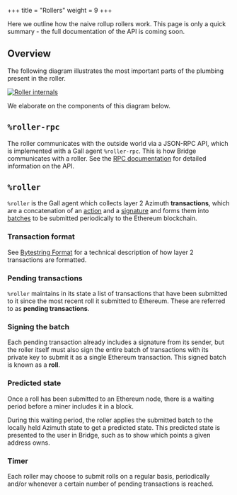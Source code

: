 +++
title = "Rollers"
weight = 9
+++

Here we outline how the naive rollup rollers work. This page is only a quick
summary - the full documentation of the API is coming soon.

## Overview

The following diagram illustrates the most important parts of the plumbing
present in the roller.

[![Roller internals](https://media.urbit.org/docs/layer2/roller-internal.png)](https://media.urbit.org/docs/layer2/roller-internal.png)

We elaborate on the components of this diagram below.

## `%roller-rpc`

The roller communicates with the outside world via a JSON-RPC API, which is
implemented with a Gall agent `%roller-rpc`. This is how Bridge communicates
with a roller. See the [RPC
documentation](https://documenter.getpostman.com/view/16338962/Tzm3nx7x#5a698656-8e7e-433f-9eff-1c6047b9eace)
for detailed information on the API.

## `%roller`

`%roller` is the Gall agent which collects layer 2 Azimuth **transactions**, which
are a concatenation of an
[action](/system/identity/reference/bytestring#actions) and a
[signature](/system/identity/reference/bytestring#signatures) and forms them into
[batches](/system/identity/reference/bytestring#batch) to be submitted periodically to the
Ethereum blockchain.

### Transaction format

See [Bytestring Format](/system/identity/reference/bytestring) for a technical description of
how layer 2 transactions are formatted.

### Pending transactions

`%roller` maintains in its state a list of transactions that have been submitted
to it since the most recent roll it submitted to Ethereum. These are referred to as
**pending transactions**.

### Signing the batch

Each pending transaction already includes a signature from its sender, but the roller
itself must also sign the entire batch of transactions with its private key to
submit it as a single Ethereum transaction. This signed batch is known as a **roll**.

### Predicted state

Once a roll has been submitted to an Ethereum node, there is a waiting period
before a miner includes it in a block.

During this waiting period, the roller applies the submitted batch to the
locally held Azimuth state to get a predicted state. This predicted state is
presented to the user in Bridge, such as to show which points a given address owns.

### Timer

Each roller may choose to submit rolls on a regular basis, periodically
and/or whenever a certain number of pending transactions is reached.


